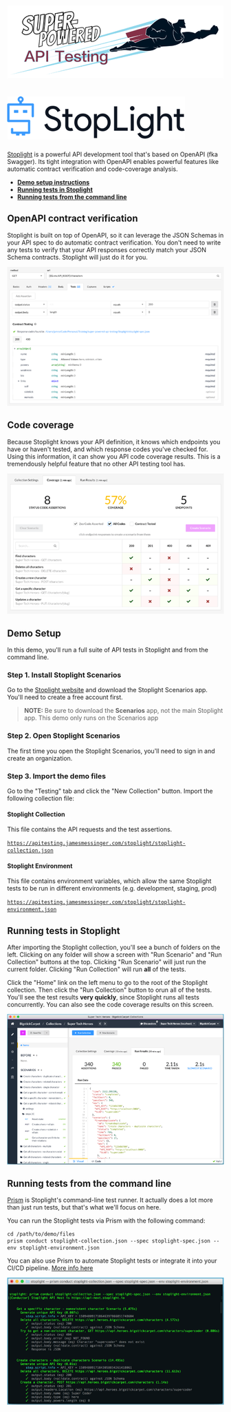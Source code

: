 [![Super-Powered API Testing](../assets/img/title-banner.png)](https://apitesting.jamesmessinger.com)

[![Stoplight](../assets/img/stoplight/logo.png)](http://stoplight.io/)
================================================================================

[Stoplight](http://stoplight.io) is a powerful API development tool that's based on OpenAPI (fka Swagger).  Its tight integration with OpenAPI enables powerful features like automatic contract verification and code-coverage analysis.

- **[Demo setup instructions](#demo-setup)**
- **[Running tests in Stoplight](#test-runner)**
- **[Running tests from the command line](#cli)**


OpenAPI contract verification
--------------------------------------------------------------------------------
Stoplight is built on top of OpenAPI, so it can leverage the JSON Schemas in your API spec to do automatic contract verification.  You don't need to write any tests to verify that your API responses correctly match your JSON Schema contracts.  Stoplight will just do it for you.

![Stoplight contract verification](../assets/img/stoplight/contract-verification.gif)



Code coverage
--------------------------------------------------------------------------------
Because Stoplight knows your API definition, it knows which endpoints you have or haven't tested, and which response codes you've checked for.  Using this information, it can show you API code coverage results.  This is a tremendously helpful feature that no other API testing tool has.

![Stoplight screenshot](../assets/img/stoplight/coverage.gif)


<a id="demo-setup"></a>

Demo Setup
--------------------------------------------------------------------------------
In this demo, you'll run a full suite of API tests in Stoplight and from the command line.

### Step 1. Install Stoplight Scenarios
Go to the [Stoplight website](http://stoplight.io/platform/scenarios/) and download the Stoplight Scenarios app.  You'll need to create a free account first.

> **NOTE:** Be sure to download the **Scenarios** app, not the main Stoplight app.  This demo only runs on the Scenarios app

### Step 2. Open Stoplight Scenarios
The first time you open the Stoplight Scenarios, you'll need to sign in and create an organization.

### Step 3. Import the demo files
Go to the "Testing" tab and click the "New Collection" button.  Import the following collection file:

#### Stoplight Collection
This file contains the API requests and the test assertions.

[`https://apitesting.jamesmessinger.com/stoplight/stoplight-collection.json`](https://apitesting.jamesmessinger.com/stoplight/stoplight-collection.json)

#### Stoplight Environment
This file contains environment variables, which allow the same Stoplight tests to be run in different environments (e.g. development, staging, prod)

[`https://apitesting.jamesmessinger.com/stoplight/stoplight-environment.json`](https://apitesting.jamesmessinger.com/stoplight/stoplight-environment.jso)



<a id="test-runner"></a>

Running tests in Stoplight
--------------------------------------------------------------------------------
After importing the Stoplight collection, you'll see a bunch of folders on the left.  Clicking on any folder will show a screen with "Run Scenario" and "Run Collection" buttons at the top.  Clicking "Run Scenario" will just run the current folder.  Clicking "Run Collection" will run **all** of the tests.

Click the "Home" link on the left menu to go to the root of the Stoplight collection.  Then click the "Run Collection" button to orun all of the tests.  You'll see the test results **very quickly**, since Stoplight runs all tests concurrently.  You can also see the code coverage results on this screen.

![Stoplight Test Runner](../assets/img/stoplight/runner.gif)



<a id="cli"></a>

Running tests from the command line
--------------------------------------------------------------------------------
[Prism](https://stoplight.io/platform/prism/) is Stoplight's command-line test runner.  It actually does a lot more than just run tests, but that's what we'll focus on here.

You can run the Stoplight tests via Prism with the following command:

```
cd /path/to/demo/files
prism conduct stoplight-collection.json --spec stoplight-spec.json --env stoplight-environment.json
```

You can also use Prism to automate Stoplight tests or integrate it into your CI/CD pipeline.  [More info here](https://help.stoplight.io/scenarios/conducting-scenarios-outside-of-stoplight/running-scenarios)

![Stoplight in Maven](../assets/img/stoplight/prism.gif)



